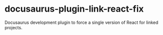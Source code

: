 # docusaurus-plugin-link-react-fix
Docusaurus development plugin to force a single version of React for linked projects.
